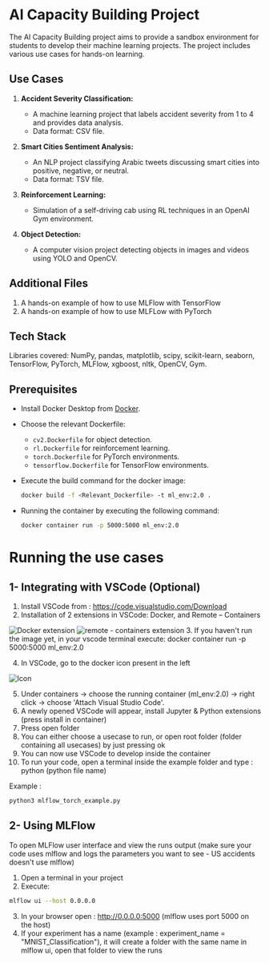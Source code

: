 # AI Capacity Building Project

The AI Capacity Building project aims to provide a sandbox environment for students to develop their machine learning projects. The project includes various use cases for hands-on learning.

## Use Cases

1. **Accident Severity Classification:**
   - A machine learning project that labels accident severity from 1 to 4 and provides data analysis.
   - Data format: CSV file.

2. **Smart Cities Sentiment Analysis:**
   - An NLP project classifying Arabic tweets discussing smart cities into positive, negative, or neutral.
   - Data format: TSV file.

3. **Reinforcement Learning:**
   - Simulation of a self-driving cab using RL techniques in an OpenAI Gym environment.

4. **Object Detection:**
   - A computer vision project detecting objects in images and videos using YOLO and OpenCV.

## Additional Files

1.	A hands-on example of how to use MLFlow with TensorFlow
2.	A hands-on example of how to use MLFLow with PyTorch

## Tech Stack

Libraries covered:
NumPy, pandas, matplotlib, scipy, scikit-learn, seaborn, TensorFlow, PyTorch, MLFlow, xgboost, nltk, OpenCV, Gym.

## Prerequisites

- Install Docker Desktop from [Docker](https://www.docker.com/products/docker-desktop/).

- Choose the relevant Dockerfile:
  - `cv2.Dockerfile` for object detection.
  - `rl.Dockerfile` for reinforcement learning.
  - `torch.Dockerfile` for PyTorch environments.
  - `tensorflow.Dockerfile` for TensorFlow environments.

- Execute the build command for the docker image:

  ```bash
  docker build -f <Relevant_Dockerfile> -t ml_env:2.0 .
  ```
- Running the container by executing the following command: 

  ```bash
  docker container run -p 5000:5000 ml_env:2.0
  ```


# Running the use cases     
## 1- Integrating with VSCode (Optional)
  1. Install VSCode from : https://code.visualstudio.com/Download
  2. Installation of 2 extensions in VSCode: Docker, and Remote – Containers
  
  ![Docker extension](https://media.eos2git.cec.lab.emc.com/user/17974/files/0fc3c7aa-4c92-49a2-b658-d476c7a0dcf3)
  ![remote - containers extension](https://media.eos2git.cec.lab.emc.com/user/17974/files/20c48ff0-ed77-422e-a551-cf3ddba6628a)
   3. If you haven't run the image yet, in your vscode terminal execute: docker container run -p 5000:5000 ml_env:2.0
  
 4. In VSCode, go to the docker icon present in the left
  
  ![Icon](https://media.eos2git.cec.lab.emc.com/user/17974/files/2d0d9c0f-12ce-46cf-8525-f5f94b1ba7a8)
  
  5. Under containers -> choose the running container (ml_env:2.0) -> right click -> choose 'Attach Visual Studio Code'.
  6. A newly opened VSCode will appear, install Jupyter & Python extensions (press install in container)
  7. Press open folder
  8. You can either choose a usecase to run, or open root folder (folder containing all usecases) by just pressing ok
  9. You can now use VSCode to develop inside the container
  10. To run your code, open a terminal inside the example folder and type : python (python file name)

  Example : 
  
  ```bash
  python3 mlflow_torch_example.py
  ``` 

## 2- Using MLFlow 
  To open MLFlow user interface and view the runs output (make sure your code uses mlflow and logs the parameters you want to see - US accidents doesn't use mlflow)
  1. Open a terminal in your project
  2. Execute:  

  ```bash
  mlflow ui --host 0.0.0.0
  ``` 

  3. In your browser open : http://0.0.0.0:5000  (mlflow uses port 5000 on the host)
  4. If your experiment has a name (example : experiment_name = "MNIST_Classification"), it will create a folder with the same name in mlflow ui, open that folder to view the runs